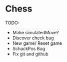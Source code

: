 # Chess


TODO:
- Make simulatedMove?
- Discover check bug
- New game/ Reset game
- SchackPos Bug
- Fix git and github

